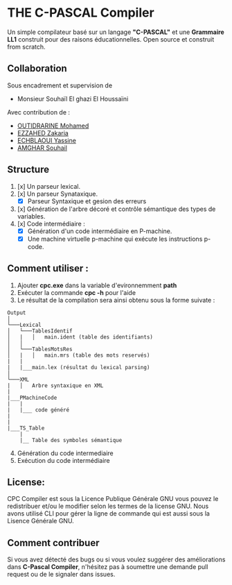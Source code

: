 # THE  C-PASCAL Compiler 
Un simple compilateur basé sur un langage **"C-PASCAL"** et une **Grammaire LL1** construit pour des raisons éducationnelles. Open source et construit from scratch.
## Collaboration
Sous encadrement et supervision de  
- Monsieur Souhaïl El ghazi El Houssaïni 

Avec contribution de :

 - [OUTIDRARINE Mohamed]( https://github.com/outidrarine )
 - [EZZAHED Zakaria]( https://github.com/Dreaminguy )
 - [ECHBLAOUI Yassine]( https://github.com/Testoxe )
 - [AMGHAR Souhail]( https://github.com/Ssouh )

## Structure 

 1. [x] Un parseur lexical.
 2. [x] Un parseur Synataxique.
	 - [x] Parseur Syntaxique et gesion des erreurs
 3. [x] Génération de l'arbre décoré et contrôle sémantique des types de variables.
 4. [x] Code intermédiaire :
	 - [x] Génération d'un code intermédiaire en P-machine.
	 - [x] Une machine virtuelle p-machine qui exécute les instructions p-code.
## Comment utiliser :
 
 1. Ajouter **cpc.exe** dans la variable d'evironnemment **path**
 2. Exécuter la commande **cpc -h** pour l'aide
 3. Le résultat de la compilation sera ainsi obtenu sous la forme suivate :
 

```
Output
│
└───Lexical
│   └───TablesIdentif
│   |   │   main.ident (table des identifiants)
│   │
│   └───TablesMotsRes
│   |   │   main.mrs (table des mots reservés)
|   |
|   |___main.lex (résultat du lexical parsing)
│   
└───XML
|   │   Arbre syntaxique en XML
|
|___PMachineCode
|   |
|   |___ code généré
|
|
|___TS_Table
    |
    |__ Table des symboles sémantique
```

 4. Génération du code intermediaire
 5. Exécution du code intermédiaire
## License:
CPC Compiler est sous la Licence Publique Générale GNU vous pouvez le redistribuer et/ou le modifier selon les termes de la license GNU. Nous avons utilisé CLI pour gérer la ligne de commande qui est aussi sous la Lisence Générale GNU.

## Comment contribuer
Si vous avez détecté des bugs ou si vous voulez suggérer des améliorations dans **C-Pascal Compiler**, n'hésitez pas à soumettre une demande pull request ou de le signaler dans issues.
